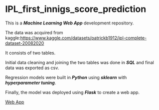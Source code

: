 # IPL_first_innigs_score_prediction

This is a **_Machine Learning Web App_** development repository. 

The data was acquired from kaggle:https://www.kaggle.com/datasets/patrickb1912/ipl-complete-dataset-20082020

It consists of two tables.

Initial data cleaning and joining the two tables was done in **_SQL_** and final data was exported as csv.

Regression models were built in **_Python_** using **_sklearn_** with **_hyperparameter tuning_**.

Finally, the model was deployed using **_Flask_** to create a web app.

<a href="http://siddhanttripathi13.pythonanywhere.com/">Web App</a>
